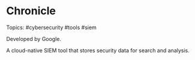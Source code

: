 # Chronicle

Topics: #cybersecurity #tools #siem 

Developed by Google.

A cloud-native SIEM tool that stores security data for search and analysis.